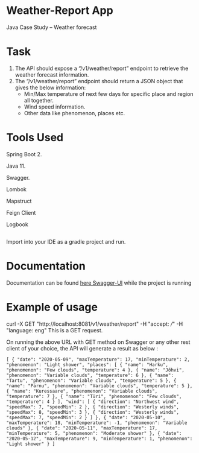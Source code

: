 # Weather-Report App
Java Case Study – Weather forecast 

# Task
 1. The API should expose a ​“/v1/weather/report”​​ endpoint to retrieve the weather forecast information.  
 2. The​ “/v1/weather/report” ​​endpoint should return a JSON object that gives the below information: 
    * Min/Max temperature of next few days for specific place and region all together.
    * Wind speed information.
    * Other data like phenomenon, places etc.
 
# Tools Used

Spring Boot 2.

Java 11.

Swagger.

Lombok

Mapstruct

Feign Client

Logbook

## 

Import into your IDE as a gradle project and run.

# Documentation

Documentation can be found [here Swagger-UI](http://localhost:8081/swagger-ui.html) while the project is running 

# Example of usage 

curl -X GET "http://localhost:8081/v1/weather/report" -H "accept: */*" -H "language: eng"
This is a GET request.

On running the above URL with GET method on Swagger or any other rest client of your choice, the API will generate a result as below :

`[
   {
     "date": "2020-05-09",
     "maxTemperature": 17,
     "minTemperature": 2,
     "phenomenon": "Light shower",
     "places": [
       {
         "name": "Harku",
         "phenomenon": "Few clouds",
         "temperature": 4
       },
       {
         "name": "Jõhvi",
         "phenomenon": "Variable clouds",
         "temperature": 6
       },
       {
         "name": "Tartu",
         "phenomenon": "Variable clouds",
         "temperature": 5
       },
       {
         "name": "Pärnu",
         "phenomenon": "Variable clouds",
         "temperature": 5
       },
       {
         "name": "Kuressaare",
         "phenomenon": "Variable clouds",
         "temperature": 7
       },
       {
         "name": "Türi",
         "phenomenon": "Few clouds",
         "temperature": 4
       }
     ],
     "wind": [
       {
         "direction": "Northwest wind",
         "speedMax": 7,
         "speedMin": 2
       },
       {
         "direction": "Westerly winds",
         "speedMax": 8,
         "speedMin": 3
       },
       {
         "direction": "Westerly winds",
         "speedMax": 7,
         "speedMin": 2
       }
     ]
   },
   {
     "date": "2020-05-10",
     "maxTemperature": 18,
     "minTemperature": -1,
     "phenomenon": "Variable clouds"
   },
   {
     "date": "2020-05-11",
     "maxTemperature": 17,
     "minTemperature": 5,
     "phenomenon": "Moderate shower"
   },
   {
     "date": "2020-05-12",
     "maxTemperature": 9,
     "minTemperature": 1,
     "phenomenon": "Light shower"
   }
 ]`
